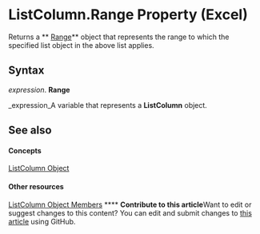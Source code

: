 
# ListColumn.Range Property (Excel)

Returns a  ** [Range](b8207778-0dcc-4570-1234-f130532cc8cd.md)** object that represents the range to which the specified list object in the above list applies.


## Syntax

 _expression_. **Range**

 _expression_A variable that represents a  **ListColumn** object.


## See also


#### Concepts


 [ListColumn Object](c2060e4a-2340-c606-f272-1e4dad6964d0.md)
#### Other resources


 [ListColumn Object Members](fc0854b0-0c1b-639c-f060-c6cd68279496.md)
****   **Contribute to this article**Want to edit or suggest changes to this content? You can edit and submit changes to  [this article](https://github.com/jhershey00/VBA_Excel_Test/OpenXMLCon/articles/aed17e46-e337-c8a6-265c-725859f33fd1.md) using GitHub.


